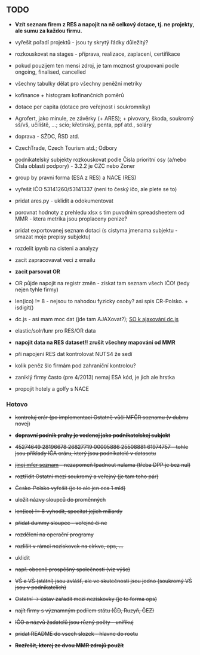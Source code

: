 ## TODO

- **Vzít seznam firem z RES a napojit na ně celkový dotace, tj. ne projekty, ale sumu za každou firmu.**
- vyřešit pořadí projektů - jsou ty skrytý řádky důležitý?
- rozkouskovat na stages - příprava, realizace, zaplacení, certifikace
 - pokud pouzijem ten mensi zdroj, je tam moznost groupovani podle ongoing, finalised, cancelled
- všechny tabulky dělat pro všechny peněžní metriky
- kofinance + histogram kofinančních poměrů
- dotace per capita (dotace pro veřejnost i soukromníky)
- Agrofert, jako minule, ze závěrky (+ ARES); + pivovary, škoda, soukromý sš/vš, učiliště, ...; scio; křetinský, penta, ppf atd., soláry
- doprava - SŽDC, ŘSD atd.
- CzechTrade, Czech Tourism atd.; Odbory
- podnikatelský subjekty rozkouskovat podle Čísla prioritní osy (a/nebo Čísla oblasti podpory) - 3.2.2 je CZC nebo Zoner

- group by pravni forma (ESA z RES) a NACE (RES)
- vyřešit IČO 53141260/53141337 (neni to český ičo, ale plete se to)

- pridat ares.py - uklidit a odokumentovat
- porovnat hodnoty z prehledu xlsx s tim puvodnim spreadsheetem od MMR - ktera metrika jsou proplaceny penize?
- pridat exportovanej seznam dotaci (s cistyma jmenama subjektu - smazat moje prepisy subjektu)
- rozdelit ipynb na cisteni a analyzy
- zacit zapracovavat veci z emailu
- **zacit parsovat OR**
- OR půjde napojit na registr změn - získat tam seznam všech IČO! (tedy nejen tyhle firmy)

- len(ico) != 8 - nejsou to nahodou fyzicky osoby? asi spis CR-Polsko. + isdigit()
- dc.js - asi mam moc dat (jde tam AJAXovat?); [SO k ajaxování dc.js](http://stackoverflow.com/questions/24184986/using-dc-js-on-the-clientside-with-crossfilter-on-the-server)
- elastic/solr/lunr pro RES/OR data
- **napojit data na RES dataset!! zrušit všechny mapování od MMR**
- při napojení RES dat kontrolovat NUTS4 že sedí
- kolik peněz šlo firmám pod zahraniční kontrolou?
- zaniklý firmy často (pre 4/2013) nemaj ESA kód, je jich ale hrstka
- propojit hotely a golfy s NACE

### Hotovo

- <strike>kontroluj erár (po implementaci Ostatní) vůči MFČR seznamu (v dubnu novej)</strike>
- <strike>**dopravní podnik prahy je vedenej jako podnikatelskej subjekt**</strike>
 - <strike>45274649 28196678 26827719 00005886 25508881 61974757 - tohle jsou příklady IČA eráru, který jsou podnikatelé v datasetu</strike>
 - <strike>[jinej mfcr seznam](http://www.mfcr.cz/cs/verejny-sektor/rozpoctove-ramce-statisticke-informace/verejny-sektor/verejne-spolecnosti/2016/seznam-verejnych-spolecnosti-v-cr-2016-24752) - nezapomeň lpadnout nulama (třeba DPP je bez nul)</strike>
- <strike>roztřídit Ostatní mezi soukromý a veřejný (je tam toho pár)</strike>

- <strike>Česko-Polsko vyřešit (je to ale jen cca 1 mld)</strike>
- <strike>uložit názvy sloupců do proměnných</strike>
- <strike>len(ico) != 8 vyhodit, spocitat jejich miliardy</strike>
- <strike>přidat dummy sloupec - veřejné či ne</strike>
- <strike>rozdělení na operační programy</strike>
- <strike>rozlišit v rámci neziskovek na církve, ops, ...</strike>
- uklidit
 - <strike>např. obecně prospěšný společnosti (viz výše)</strike>
 - <strike>VŠ a VŠ (státní) jsou zvlášť, ale ve skutečnosti jsou jedno (soukromý VŠ jsou v podnikatelích)</strike>
 - <strike>Ostatní -> ústav zařadit mezi neziskovky (je to forma ops)</strike>
- <strike>najít firmy s významným podílem státu (ČD, Ruzyň, ČEZ)</strike>
- <strike>IČO a názvů žadatelů jsou různý počty - unifikuj</strike>
- <strike>pridat README do vsech slozek - hlavne do rootu</strike>
- <strike>**Rozřešit, kterej ze dvou MMR zdrojů použít**</strike>